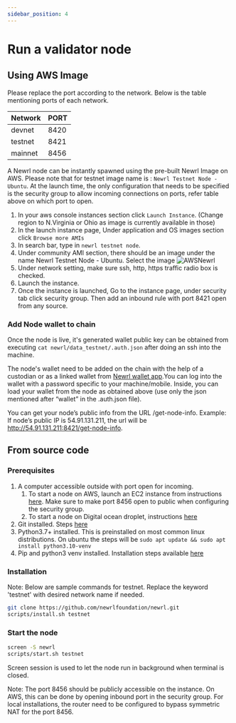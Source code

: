 ```yaml
---
sidebar_position: 4
---
```


# Run a validator node

## Using AWS Image

Please replace the port according to the network. Below is the table mentioning ports of each network.

| Network | PORT |
| ------ | ------ |
| devnet | 8420
| testnet| 8421
| mainnet | 8456

A Newrl node can be instantly spawned using the pre-built Newrl Image on AWS. 
Please note that for testnet image name is : `Newrl Testnet Node - Ubuntu`. 
At the launch time, the only configuration that needs to be specified is the security group to allow incoming connections on ports, refer table above on which port to open.

1. In your aws console instances section click `Launch Instance`. (Change region to N.Virginia or Ohio as image is currently available in those)
2. In the launch instance page, Under application and OS images section click `Browse more AMIs`
3. In search bar, type in `newrl testnet node`. 
4. Under community AMI section, there should be an image under the name 
Newrl Testnet Node - Ubuntu. Select the image
![AWSNewrl](/img/screenshot_aws_testnet.png)
5. Under network setting, make sure ssh, http, https traffic radio box is checked.
6. Launch the instance.
7. Once the instance is launched, Go to the instance page, under security tab click security group. Then add an inbound rule with port 8421 open from any source.  



### Add Node wallet to chain
Once the node is live, it's generated wallet public key can be obtained from executing `cat newrl/data_testnet/.auth.json` after doing an ssh into the machine. 

The node's wallet need to be added on the chain with the help of a custodian or as a linked wallet from [Newrl wallet app](https://wallet.newrl.net).You can log into the wallet with a password specific to your machine/mobile. Inside, you can load your wallet from the node as obtained above (use only the json mentioned after “wallet” in the .auth.json file).

You can get your node’s public info from the URL /get-node-info. Example: If node’s public IP is 54.91.131.211, the url will be http://54.91.131.211:8421/get-node-info. 


## From source code
### Prerequisites 
1. A computer accessible outside with port open for incoming.
    1. To start a node on AWS, launch an EC2 instance from instructions [here](https://docs.aws.amazon.com/efs/latest/ug/gs-step-one-create-ec2-resources.html). Make sure to make port 8456 open to public when configuring the security group. 
    2. To start a node on Digital ocean droplet, instructions [here](https://docs.digitalocean.com/products/droplets/quickstart/)
3. Git installed. Steps [here](https://git-scm.com/downloads)
4. Python3.7+ installed. This is preinstalled on most common linux distributions. On ubuntu the steps will be `sudo apt update && sudo apt install python3.10-venv`
6. Pip and python3 venv installed. Installation steps available [here](https://pip.pypa.io/en/stable/installation/)

### Installation
Note: Below are sample commands for testnet. Replace the keyword 'testnet' with desired network name if needed.
```bash
git clone https://github.com/newrlfoundation/newrl.git
scripts/install.sh testnet
```

### Start the node
```bash
screen -S newrl
scripts/start.sh testnet
```
Screen session is used to let the node run in background when terminal is closed. 

Note: The port 8456 should be publicly accessible on the instance. On AWS, this can be done by opening inbound port in the security group. For local installations, the router need to be configured to bypass symmetric NAT for the port 8456.